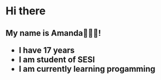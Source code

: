 <h1> Hi there
<h2> My name is Amanda👩🏻‍💻!


- I have 17 years 
- I am student of SESI
- I am currently learning progamming


